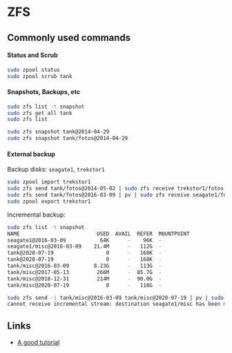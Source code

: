 # ZFS

## Commonly used commands

#### Status and Scrub

```sh
sudo zpool status
sudo zpool scrub tank
```

#### Snapshots, Backups, etc

```sh
sudo zfs list -t snapshot
sudo zfs get all tank
sudo zfs list

sudo zfs snapshot tank@2014-04-29
sudo zfs snapshot tank/fotos@2014-04-29
```

#### External backup

Backup disks: `seagate1`, `trekstor1`

```sh
sudo zpool import trekstor1
sudo zfs send tank/fotos@2014-05-02 | sudo zfs receive trekstor1/fotos
sudo zfs send tank/fotos@2016-03-09 | pv | sudo zfs receive seagate1/fotos
sudo zpool export trekstor1
```

Incremental backup:

```bash
sudo zfs list -t snapshot
NAME                         USED  AVAIL  REFER  MOUNTPOINT
seagate1@2016-03-09           64K      -    96K  -
seagate1/misc@2016-03-09    21.4M      -   112G  -
tank@2020-07-19                 0      -   168K  -
tank@2020-07-19                 0      -   168K  -
tank/misc@2016-03-09        8.23G      -   113G  -
tank/misc@2017-05-13         266M      -  85.7G  -
tank/misc@2018-12-31         214M      -  90.0G  -
tank/misc@2020-07-19            0      -   118G  -

sudo zfs send -i tank/misc@2016-03-09 tank/misc@2020-07-19 | pv | sudo zfs receive seagate1/misc
cannot receive incremental stream: destination seagate1/misc has been modified
```

## Links

- [A good tutorial](https://pthree.org/2012/04/17/install-zfs-on-debian-gnulinux/)

